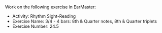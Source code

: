 Work on the following exercise in EarMaster:
- Activity: Rhythm Sight-Reading
- Exercise Name: 3/4 - 4 bars: 8th & Quarter notes, 8th & Quarter triplets
- Exercise Number: 24.5

